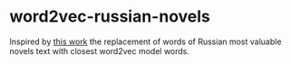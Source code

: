 # word2vec-russian-novels
Inspired by [this work](https://github.com/arnicas/word2vec-pride-vis) the replacement of words of Russian most valuable novels text with closest word2vec model words.
